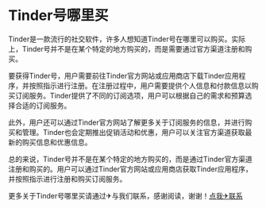 # Tinder号哪里买

Tinder是一款流行的社交软件，许多人想知道Tinder号在哪里可以购买。实际上，Tinder号并不是在某个特定的地方购买的，而是需要通过官方渠道注册和购买。

要获得Tinder号，用户需要前往Tinder官方网站或应用商店下载Tinder应用程序，并按照指示进行注册。在注册过程中，用户需要提供个人信息和付款信息以购买订阅服务。Tinder提供了不同的订阅选项，用户可以根据自己的需求和预算选择合适的订阅服务。

此外，用户还可以通过Tinder官方网站了解更多关于订阅服务的信息，并进行购买和管理。Tinder也会定期推出促销活动和优惠，用户可以关注官方渠道获取最新的购买信息和优惠信息。

总的来说，Tinder号并不是在某个特定的地方购买的，而是通过Tinder官方渠道注册和购买的。用户可以通过Tinder官方网站或应用商店获取Tinder应用程序，并按照指示进行注册和购买订阅服务。

更多关于Tinder号哪里买请通过✈与我们联系，感谢阅读，谢谢！[点我✈联系](https://a.k02.cc)
